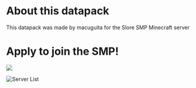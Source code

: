 # About this datapack
This datapack was made by macuguita for the Slore SMP Minecraft server

# Apply to join the SMP!
[![](https://dcbadge.vercel.app/api/server/W5MZT2ntbJ)](https://discord.gg/W5MZT2ntbJ)


![Server List](https://minecraftlist.com/servers/cherry.clubnode.com:22195/banner.svg)